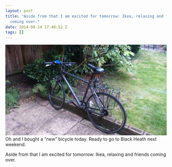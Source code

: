 ```yaml
---
layout: post
title: "Aside from that I am excited for tomorrow: Ikea, relaxing and friends
  coming over."
date: 2014-08-24 17:40:52 Z
tags: []
---
```

![](/media/2014/08/95654403197.jpg)
Oh and I bought a “new” bicycle today. Ready to go to Black Heath next weekend.

Aside from that I am excited for tomorrow: Ikea, relaxing and friends coming over.
